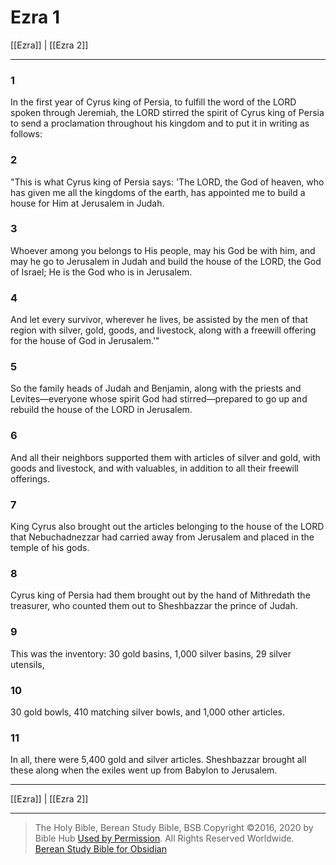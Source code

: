 # Ezra 1

[[Ezra]] | [[Ezra 2]]

---

### 1
In the first year of Cyrus king of Persia, to fulfill the word of the LORD spoken through Jeremiah, the LORD stirred the spirit of Cyrus king of Persia to send a proclamation throughout his kingdom and to put it in writing as follows:

### 2
"This is what Cyrus king of Persia says: 'The LORD, the God of heaven, who has given me all the kingdoms of the earth, has appointed me to build a house for Him at Jerusalem in Judah.

### 3
Whoever among you belongs to His people, may his God be with him, and may he go to Jerusalem in Judah and build the house of the LORD, the God of Israel; He is the God who is in Jerusalem.

### 4
And let every survivor, wherever he lives, be assisted by the men of that region with silver, gold, goods, and livestock, along with a freewill offering for the house of God in Jerusalem.'"

### 5
So the family heads of Judah and Benjamin, along with the priests and Levites—everyone whose spirit God had stirred—prepared to go up and rebuild the house of the LORD in Jerusalem.

### 6
And all their neighbors supported them with articles of silver and gold, with goods and livestock, and with valuables, in addition to all their freewill offerings.

### 7
King Cyrus also brought out the articles belonging to the house of the LORD that Nebuchadnezzar had carried away from Jerusalem and placed in the temple of his gods.

### 8
Cyrus king of Persia had them brought out by the hand of Mithredath the treasurer, who counted them out to Sheshbazzar the prince of Judah.

### 9
This was the inventory: 30 gold basins, 1,000 silver basins, 29 silver utensils,

### 10
30 gold bowls, 410 matching silver bowls, and 1,000 other articles.

### 11
In all, there were 5,400 gold and silver articles. Sheshbazzar brought all these along when the exiles went up from Babylon to Jerusalem.

---

[[Ezra]] | [[Ezra 2]]

---

> The Holy Bible, Berean Study Bible, BSB
> Copyright &copy;2016, 2020 by Bible Hub
> [Used by Permission](https://berean.bible/terms.htm). All Rights Reserved Worldwide.
> [Berean Study Bible for Obsidian](https://github.com/gapmiss/berean-study-bible-for-obsidian)</small>

